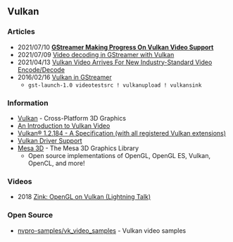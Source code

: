 ## Vulkan



### Articles
- 2021/07/10 [**GStreamer Making Progress On Vulkan Video Support**](https://www.phoronix.com/scan.php?page=news_item&px=Vulkan-Video-GStreamer-Igalia)
- 2021/07/09 [Video decoding in GStreamer with Vulkan](https://blogs.igalia.com/vjaquez/2021/07/09/video-decoding-in-gstreamer-with-vulkan/)
- 2021/04/13 [Vulkan Video Arrives For New Industry-Standard Video Encode/Decode](https://www.phoronix.com/scan.php?page=news_item&px=Vulkan-Video-Provisional-Spec)
- 2016/02/16 [Vulkan in GStreamer](https://ystreet00.blogspot.com/2016/02/vulkan-in-gstreamer.html)
    - `gst-launch-1.0 videotestsrc ! vulkanupload ! vulkansink`


### Information
- [Vulkan](https://www.vulkan.org/) - Cross-Platform 3D Graphics
- [An Introduction to Vulkan Video](https://www.khronos.org/blog/an-introduction-to-vulkan-video)
- [Vulkan® 1.2.184 - A Specification (with all registered Vulkan extensions)](https://www.khronos.org/registry/vulkan/specs/1.2-extensions/html/index.html)
- [Vulkan Driver Support](https://developer.nvidia.com/vulkan-driver)
- [Mesa 3D](https://mesa3d.org/) - The Mesa 3D Graphics Library
    - Open source implementations of OpenGL, OpenGL ES, Vulkan, OpenCL, and more!


### Videos 
- 2018 [Zink: OpenGL on Vulkan (Lightning Talk)](https://www.youtube.com/watch?v=ukrB-Lbl_Jg)


### Open Source
- [nvpro-samples/vk_video_samples](https://github.com/nvpro-samples/vk_video_samples) - Vulkan video samples


